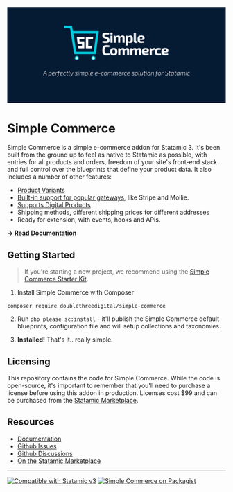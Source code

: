 <img src="./banner.jpg">

# Simple Commerce
Simple Commerce is a simple e-commerce addon for Statamic 3. It's been built from the ground up to feel as native to Statamic as possible, with entries for all products and orders, freedom of your site's front-end stack and full control over the blueprints that define your product data. It also includes a number of other features:

* [Product Variants](https://sc-docs.doublethree.digital/v2.1/product-variants)
* [Built-in support for popular gateways](https://sc-docs.doublethree.digital/v2.1/gateways), like Stripe and Mollie.
* [Supports Digital Products](https://github.com/doublethreedigital/sc-digital-products)
* Shipping methods, different shipping prices for different addresses
* Ready for extension, with events, hooks and APIs.

[**→ Read Documentation**](https://sc-docs.doublethree.digital)

## Getting Started

> If you're starting a new project, we recommend using the [Simple Commerce Starter Kit](https://github.com/doublethreedigital/simple-commerce-starter).

1. Install Simple Commerce with Composer

```
composer require doublethreedigital/simple-commerce
```

2. Run `php please sc:install` - it'll publish the Simple Commerce default blueprints, configuration file and will setup collections and taxonomies.

3. **Installed!** That's it.. really simple.

## Licensing

This repository contains the code for Simple Commerce. While the code is open-source, it's important to remember that you'll need to purchase a license before using this addon in production. Licenses cost $99 and can be purchased from the [Statamic Marketplace](https://statamic.com/addons/double-three-digital/simple-commerce).

## Resources
* [Documentation](https://sc-docs.doublethree.digital)
* [Github Issues](https://github.com/doublethreedigital/simple-commerce/issues)
* [Github Discussions](https://github.com/doublethreedigital/simple-commerce/discussions)
* [On the Statamic Marketplace](https://statamic.com/addons/double-three-digital/simple-commerce)

---

<p>
<a href="https://statamic.com"><img src="https://img.shields.io/badge/Statamic-3.0+-FF269E?style=for-the-badge" alt="Compatible with Statamic v3"></a>
<a href="https://packagist.org/packages/doublethreedigital/simple-commerce/stats"><img src="https://img.shields.io/packagist/v/doublethreedigital/simple-commerce?style=for-the-badge" alt="Simple Commerce on Packagist"></a>
</p>
